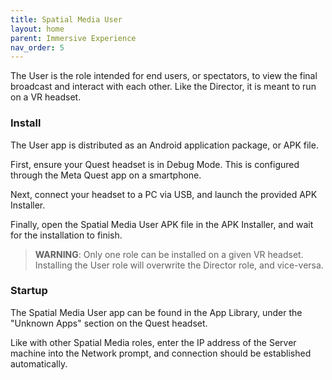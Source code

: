 ```yaml
---
title: Spatial Media User
layout: home
parent: Immersive Experience
nav_order: 5
---
```


The User is the role intended for end users, or spectators, to view the final broadcast and interact with each other. Like the Director, it is meant to run on a VR headset.

### Install
The User app is distributed as an Android application package, or APK file.

First, ensure your Quest headset is in Debug Mode. This is configured through the Meta Quest app on a smartphone.

Next, connect your headset to a PC via USB, and launch the provided APK Installer.

Finally, open the Spatial Media User APK file in the APK Installer, and wait for the installation to finish.

> **WARNING**:
> Only one role can be installed on a given VR headset. Installing the User role will overwrite the Director role, and vice-versa.

### Startup
The Spatial Media User app can be found in the App Library, under the "Unknown Apps" section on the Quest headset.

Like with other Spatial Media roles, enter the IP address of the Server machine into the Network prompt, and connection should be established automatically.
